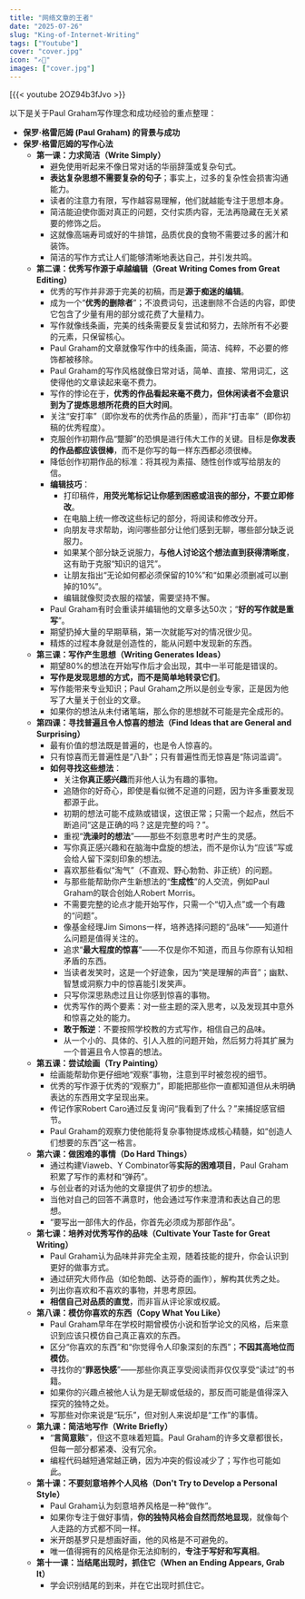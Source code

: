 ```yaml
---
title: "网络文章的王者"
date: "2025-07-26"
slug: "King-of-Internet-Writing"
tags: ["Youtube"]
cover: "cover.jpg"
icon: "✍🏻"
images: ["cover.jpg"]
---
```

[{{< youtube 2OZ94b3fJvo >}}


以下是关于Paul Graham写作理念和成功经验的重点整理：

- **保罗·格雷厄姆 (Paul Graham) 的背景与成功**
- **保罗·格雷厄姆的写作心法**
	- **第一课：力求简洁（Write Simply）**
		- 避免使用听起来不像日常对话的华丽辞藻或复杂句式。
		- **表达复杂思想不需要复杂的句子**；事实上，过多的复杂性会损害沟通能力。
		- 读者的注意力有限，写作越容易理解，他们就越能专注于思想本身。
		- 简洁能迫使你面对真正的问题，交付实质内容，无法再隐藏在无关紧要的修饰之后。
		- 这就像高端寿司或好的牛排馆，品质优良的食物不需要过多的酱汁和装饰。
		- 简洁的写作方式让人们能够清晰地表达自己，并引发共鸣。
	- **第二课：优秀写作源于卓越编辑（Great Writing Comes from Great Editing）**
		- 优秀的写作并非源于完美的初稿，而是**源于痴迷的编辑**。
		- 成为一个“**优秀的删除者**”；不浪费词句，迅速删除不合适的内容，即使它包含了少量有用的部分或花费了大量精力。
		- 写作就像线条画，完美的线条需要反复尝试和努力，去除所有不必要的元素，只保留核心。
		- Paul Graham的文章就像写作中的线条画，简洁、纯粹，不必要的修饰都被移除。
		- Paul Graham的写作风格就像日常对话，简单、直接、常用词汇，这使得他的文章读起来毫不费力。
		- 写作的悖论在于，**优秀的作品看起来毫不费力，但休闲读者不会意识到为了提炼思想所花费的巨大时间**。
		- 关注“安打率”（即你发布的优秀作品的质量），而非“打击率”（即你初稿的优秀程度）。
		- 克服创作初期作品“蹩脚”的恐惧是进行伟大工作的关键。目标是**你发表的作品都应该很棒**，而不是你写的每一样东西都必须很棒。
		- 降低创作初期作品的标准：将其视为素描、随性创作或写给朋友的信。
		- **编辑技巧**：
			- 打印稿件，**用荧光笔标记让你感到困惑或沮丧的部分，不要立即修改**。
			- 在电脑上统一修改这些标记的部分，将阅读和修改分开。
			- 向朋友寻求帮助，询问哪些部分让他们感到无聊，哪些部分缺乏说服力。
			- 如果某个部分缺乏说服力，**与他人讨论这个想法直到获得清晰度**，这有助于克服“知识的诅咒”。
			- 让朋友指出“无论如何都必须保留的10%”和“如果必须删减可以删掉的10%”。
			- 编辑就像熨烫衣服的褶皱，需要坚持不懈。
		- Paul Graham有时会重读并编辑他的文章多达50次；“**好的写作就是重写**”。
		- 期望扔掉大量的早期草稿，第一次就能写对的情况很少见。
		- 精炼的过程本身就是创造性的，能从问题中发现新的东西。
	- **第三课：写作产生思想（Writing Generates Ideas）**
		- 期望80%的想法在开始写作后才会出现，其中一半可能是错误的。
		- **写作是发现思想的方式，而不是简单地转录它们**。
		- 写作能带来专业知识；Paul Graham之所以是创业专家，正是因为他写了大量关于创业的文章。
		- 如果你的想法从未付诸笔端，那么你的思想就不可能是完全成形的。
	- **第四课：寻找普遍且令人惊喜的想法（Find Ideas that are General and Surprising）**
		- 最有价值的想法既是普遍的，也是令人惊喜的。
		- 只有惊喜而无普遍性是“八卦”；只有普遍性而无惊喜是“陈词滥调”。
		- **如何寻找这些想法**：
			- 关注**你真正感兴趣**而非他人认为有趣的事物。
			- 追随你的好奇心，即使是看似微不足道的问题，因为许多重要发现都源于此。
			- 初期的想法可能不成熟或错误，这很正常；只需一个起点，然后不断追问“这是正确的吗？这是完整的吗？”。
			- 重视“**洗澡时的想法**”——那些不刻意思考时产生的灵感。
			- 写你真正感兴趣和在脑海中盘旋的想法，而不是你认为“应该”写或会给人留下深刻印象的想法。
			- 喜欢那些看似“淘气”（不直观、野心勃勃、非正统）的问题。
			- 与那些能帮助你产生新想法的“**生成性**”的人交流，例如Paul Graham的联合创始人Robert Morris。
			- 不需要完整的论点才能开始写作，只需一个“切入点”或一个有趣的“问题”。
			- 像基金经理Jim Simons一样，培养选择问题的“品味”——知道什么问题是值得关注的。
			- 追求“**最大程度的惊喜**”——不仅是你不知道，而且与你原有认知相矛盾的东西。
			- 当读者发笑时，这是一个好迹象，因为“笑是理解的声音”；幽默、智慧或洞察力中的惊喜能引发笑声。
			- 只写你深思熟虑过且让你感到惊喜的事物。
			- 优秀写作的两个要素：对一些主题的深入思考，以及发现其中意外和惊喜之处的能力。
			- **敢于叛逆**：不要按照学校教的方式写作，相信自己的品味。
			- 从一个小的、具体的、引人入胜的问题开始，然后努力将其扩展为一个普遍且令人惊喜的想法。
	- **第五课：尝试绘画（Try Painting）**
		- 绘画能帮助你更仔细地“观察”事物，注意到平时被忽视的细节。
		- 优秀的写作源于优秀的“观察力”，即能把那些你一直都知道但从未明确表达的东西用文字呈现出来。
		- 传记作家Robert Caro通过反复询问“我看到了什么？”来捕捉感官细节。
		- Paul Graham的观察力使他能将复杂事物提炼成核心精髓，如“创造人们想要的东西”这一格言。
	- **第六课：做困难的事情（Do Hard Things）**
		- 通过构建Viaweb、Y Combinator等**实际的困难项目**，Paul Graham积累了写作的素材和“弹药”。
		- 与创业者的对话为他的文章提供了初步的想法。
		- 当他对自己的回答不满意时，他会通过写作来澄清和表达自己的思想。
		- “要写出一部伟大的作品，你首先必须成为那部作品”。
	- **第七课：培养对优秀写作的品味（Cultivate Your Taste for Great Writing）**
		- Paul Graham认为品味并非完全主观，随着技能的提升，你会认识到更好的做事方式。
		- 通过研究大师作品（如伦勃朗、达芬奇的画作），解构其优秀之处。
		- 列出你喜欢和不喜欢的事物，并思考原因。
		- **相信自己对品质的直觉**，而非盲从评论家或权威。
	- **第八课：模仿你喜欢的东西（Copy What You Like）**
		- Paul Graham早年在学校时期曾模仿小说和哲学论文的风格，后来意识到应该只模仿自己真正喜欢的东西。
		- 区分“你喜欢的东西”和“你觉得令人印象深刻的东西”；**不因其高地位而模仿**。
		- 寻找你的“**罪恶快感**”——那些你真正享受阅读而非仅仅享受“读过”的书籍。
		- 如果你的兴趣点被他人认为是无聊或低级的，那反而可能是值得深入探究的独特之处。
		- 写那些对你来说是“玩乐”，但对别人来说却是“工作”的事情。
	- **第九课：简洁地写作（Write Briefly）**
		- “**言简意赅**”，但这不意味着短篇。Paul Graham的许多文章都很长，但每一部分都紧凑、没有冗余。
		- 编程代码越短通常越正确，因为冲突的假设减少了；写作也可能如此。
	- **第十课：不要刻意培养个人风格（Don't Try to Develop a Personal Style）**
		- Paul Graham认为刻意培养风格是一种“做作”。
		- 如果你专注于做好事情，**你的独特风格会自然而然地显现**，就像每个人走路的方式都不同一样。
		- 米开朗基罗只是想画好画，他的风格是不可避免的。
		- 唯一值得拥有的风格是你无法抑制的，**专注于写好和写真相**。
	- **第十一课：当结尾出现时，抓住它（When an Ending Appears, Grab It）**
		- 学会识别结尾的到来，并在它出现时抓住它。
